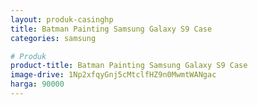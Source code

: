 ```yaml
---
layout: produk-casinghp
title: Batman Painting Samsung Galaxy S9 Case
categories: samsung

# Produk
product-title: Batman Painting Samsung Galaxy S9 Case
image-drive: 1Np2xfqyGnj5cMtclfHZ9n0MwmtWANgac
harga: 90000
---
```

